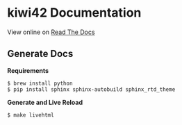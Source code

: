 # kiwi42 Documentation

View online on [Read The Docs](http://kiwi42.readthedocs.io/en/latest/)

## Generate Docs

__Requirements__

    $ brew install python
    $ pip install sphinx sphinx-autobuild sphinx_rtd_theme
    
__Generate and Live Reload__    
    
    $ make livehtml
